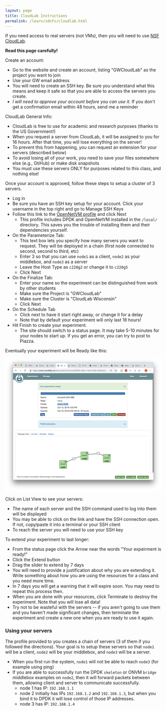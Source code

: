```yaml
---
layout: page
title: CloudLab Instructions
permalink: /learn/sdnfv/cloudlab.html
---
```


If you need access to real servers (not VMs), then you will need to use [NSF CloudLab](https://cloudlab.us).

**Read this page carefully!**

Create an account:
  - Go to the website and create an account, listing "GWCloudLab" as the project you want to join
  - Use your GW email address
  - You will need to create an SSH key. Be sure you understand what this means and keep it safe so that you are able to access the servers you create.
  - *I will need to approve your account before you can use it.* If you don't get a confirmation email within 48 hours, send me a reminder

CloudLab General Info:
  - CloudLab is free to use for academic and research purposes (thanks to the US Government!)
  - When you request a server from CloudLab, it will be assigned to you for 16 hours. After that time, you will lose everything on the server!
  - To prevent this from happening, you can request an extension for your servers (described below)
  - To avoid losing all of your work, you need to save your files somewhere else (e.g., GtiHub) or make disk snapshots
  - You must use these servers ONLY for purposes related to this class, and nothing else!

Once your account is approved, follow these steps to setup a cluster of 3 servers.
  - Log in
  - Be sure you have an SSH key setup for your account. Click your username in the top right and go to Manage SSH Keys
  - Follow this link to the [OpenNetVM profile](https://www.cloudlab.us/p/GWCloudLab/onvm-18.05) and click Next
    - This profile includes DPDK and OpenNetVM installed in the `/local/` directory. This saves you the trouble of installing them and their dependencies yourself.
  - On the Parameterize Tab:
    - This text box lets you specify how many servers you want to request. They will be deployed in a chain (first node connected to second, second to third, etc)
    - Enter 3 so that you can use `node1` as a client, `node2` as your middlebox, and `node3` as a server
    - Leave the Host Type as `c220g2` or change it to `c220g5`
    - Click Next
  - On the Finalize Tab:
    - Enter your name so the experiment can be distinguished from work by other students
    - Make sure the Project is "GWCloudLab"
    - Make sure the Cluster is "CloudLab Wisconsin"
    - Click Next
  - On the Schedule Tab
    - Click next to have it start right away, or change it for a delay
    - Note that by default your experiment will only last 16 hours!
  - Hit Finish to create your experiment.
    - The site should switch to a status page.  It may take 5-10 minutes for your nodes to start up. If you get an error, you can try to post to Piazza.

Eventually your experiment will be Ready like this:

![ready](cloudlab-ready.png)

Click on List View to see your servers:
  - The name of each server and the SSH command used to log into them will be displayed
  - You may be able to click on the link and have the SSH connection open. If not, copy/paste it into a terminal or your SSH client
  - To reach the server you will need to use your SSH key

To extend your experiment to last longer:
  - From the status page click the Arrow near the words "Your expeirment is ready!"
  - Click the Extend button
  - Drag the slider to extend by 7 days
  - You will need to provide a justification about why you are extending it. Write something about how you are using the resources for a class and you need more time.
  - In 7 days you will get a warning that it will expire soon. You may need to repeat this process then.
  - When you are done with your resources, click Terminate to destroy the experiment. Note that you will lose all data!
  - Try not to be wasteful with the servers -- if you aren't going to use them and you haven't made significant changes, then terminate the experiment and create a new one when you are ready to use it again.

### Using your servers
The profile provided to you creates a chain of servers (3 of them if you followed the directions). Your goal is to setup these servers so that `node1` will be a client, `node2` will be your middlebox, and `node3` will be a server.
  - When you first run the system, `node1` will not be able to reach `node3` (for example using ping)
  - If you are able to successfully run the DPDK `skeleton` or ONVM `bridge` middlebox examples on `node2`, then it will forward packets between them, allowing client and server to communicate successfully.
    - node 1 has IP: `192.168.1.1`
    - node 2 initially has IPs `192.168.1.2` and `192.168.1.3`, but when you bind it to DPDK it will lose control of those IP addresses.
    - node 3 has IP: `192.168.1.4`
